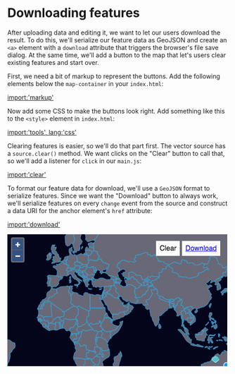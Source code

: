 # Downloading features

After uploading data and editing it, we want to let our users download the result.  To do this, we'll serialize our feature data as GeoJSON and create an `<a>` element with a `download` attribute that triggers the browser's file save dialog.  At the same time, we'll add a button to the map that let's users clear existing features and start over.

First, we need a bit of markup to represent the buttons.  Add the following elements below the `map-container` in your `index.html`:

[import:'markup'](../examples/vector/download.html)

Now add some CSS to make the buttons look right.  Add something like this to the `<style>` element in `index.html`:

[import:'tools', lang:'css'](../examples/vector/download.html)

Clearing features is easier, so we'll do that part first.  The vector source has a `source.clear()` method.  We want clicks on the "Clear" button to call that, so we'll add a listener for `click` in our `main.js`:

[import:'clear'](../examples/vector/download.js)

To format our feature data for download, we'll use a `GeoJSON` format to serialize features.  Since we want the "Download" button to always work, we'll serialize features on every `change` event from the source and construct a data URI for the anchor element's `href` attribute:

[import:'download'](../examples/vector/download.js)

![Buttons to clear and download data](download.png)

